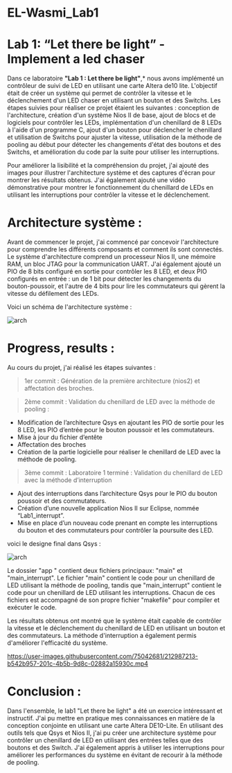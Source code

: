 # EL-Wasmi_Lab1
# **Lab 1: “Let there be light” - Implement a led chaser**

Dans ce laboratoire **"Lab 1 : Let there be light"**,* nous avons implémenté un contrôleur de suivi de LED en utilisant une carte Altera de10 lite. L'objectif était de créer un système qui permet de contrôler la vitesse et le déclenchement d'un LED chaser en utilisant un bouton et des Switchs. Les étapes suivies pour réaliser ce projet étaient les suivantes : conception de l'architecture, création d'un système Nios II de base, ajout de blocs et de logiciels pour contrôler les LEDs, implémentation d'un chenillard de 8 LEDs à l'aide d'un programme C, ajout d'un bouton pour déclencher le chenillard et utilisation de Switchs pour ajuster la vitesse, utilisation de la méthode de pooling au début pour détecter les changements d'état des boutons et des Switchs, et amélioration du code par la suite pour utiliser les interruptions.

Pour améliorer la lisibilité et la compréhension du projet, j'ai ajouté des images pour illustrer l'architecture système et des captures d'écran pour montrer les résultats obtenus.
J'ai également ajouté une vidéo démonstrative pour montrer le fonctionnement du chenillard de LEDs en utilisant les interruptions pour contrôler la vitesse et le déclenchement.


# **Architecture système :**

Avant de commencer le projet, j'ai commencé par concevoir l'architecture pour comprendre les différents composants et comment ils sont connectés. Le système d'architecture comprend un processeur Nios II, une mémoire RAM, un bloc JTAG pour la communication UART. J'ai également ajouté un PIO de 8 bits configuré en sortie pour contrôler les 8 LED, et deux PIO configurés en entrée : un de 1 bit pour détecter les changements du bouton-poussoir, et l'autre de 4 bits pour lire les commutateurs qui gèrent la vitesse du défilement des LEDs.

Voici un schéma de l'architecture système :

![arch](https://user-images.githubusercontent.com/75042681/212773375-1219b140-77f2-434b-8b0c-b91c39139b5f.PNG)

# Progress, results :
Au cours du projet, j'ai réalisé les étapes suivantes :
> 1er commit : Génération de la première architecture (nios2) et affectation des broches.

> 2ème commit : Validation du chenillard de LED avec la méthode de pooling :
- Modification de l’architecture Qsys en ajoutant les PIO de sortie pour les 8 LED, les PIO d’entrée pour le bouton poussoir et les commutateurs.
- Mise à jour du fichier d’entête
- Affectation des broches
- Création de la partie logicielle pour réaliser le chenillard de LED avec la méthode de pooling.

> 3ème commit : Laboratoire 1 terminé : Validation du chenillard de LED avec la méthode d’interruption

- Ajout des interruptions dans l’architecture Qsys pour le PIO du bouton poussoir et des commutateurs.
- Création d’une nouvelle application Nios II sur Eclipse, nommée “Lab1_interrupt”.
- Mise en place d’un nouveau code prenant en compte les interruptions du bouton et des commutateurs pour contrôler la poursuite des LED.




voici le designe final dans Qsys : 

![arch](https://user-images.githubusercontent.com/75042681/212986084-e634585f-3ee5-48d8-94d9-8f3bac67383e.PNG)

Le dossier "app " contient deux fichiers principaux: "main" et "main_interrupt". Le fichier "main" contient le code pour un chenillard de LED utilisant la méthode de pooling, tandis que "main_interrupt" contient le code pour un chenillard de LED utilisant les interruptions. Chacun de ces fichiers est accompagné de son propre fichier "makefile" pour compiler et exécuter le code. 

Les résultats obtenus ont montré que le système était capable de contrôler la vitesse et le déclenchement du chenillard de LED en utilisant un bouton et des commutateurs. La méthode d'interruption a également permis d'améliorer l'efficacité du système.



https://user-images.githubusercontent.com/75042681/212987213-b542b957-201c-4b5b-9d8c-02882a15930c.mp4

# Conclusion :

Dans l'ensemble, le lab1 "Let there be light" a été un exercice intéressant et instructif. J'ai pu mettre en pratique mes connaissances en matière de la conception conjointe en utilisant une carte Altera DE10-Lite. En utilisant des outils tels que Qsys et Nios II, j'ai pu créer une architecture système pour contrôler un chenillard de LED en utilisant des entrées telles que des boutons et des Switch. J'ai également appris à utiliser les interruptions pour améliorer les performances du système en évitant de recourir à la méthode de pooling. 
